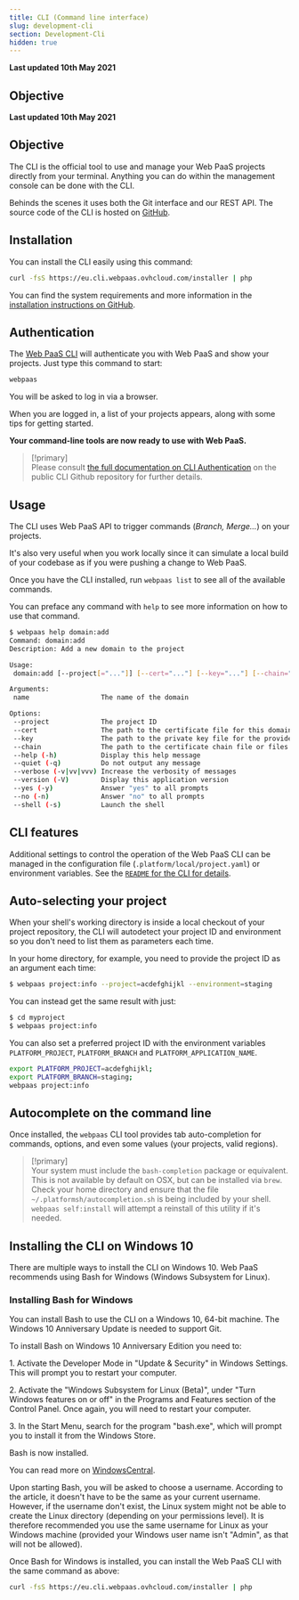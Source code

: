 ```yaml
---
title: CLI (Command line interface)
slug: development-cli
section: Development-Cli
hidden: true
---
```


**Last updated 10th May 2021**



## Objective  

**Last updated 10th May 2021**


## Objective  

The CLI is the official tool to use and manage your Web PaaS projects directly from your terminal. Anything you can do within the management console can be done with the CLI.


Behinds the scenes it uses both the Git interface and our REST API. The source code of the CLI is hosted on [GitHub](https://github.com/ovh/webpaas-cli).



## Installation

You can install the CLI easily using this command:

```bash
curl -fsS https://eu.cli.webpaas.ovhcloud.com/installer | php
```

You can find the system requirements and more information in the [installation instructions on GitHub](https://github.com/ovh/webpaas-cli/blob/master/README.md#installation).

## Authentication

The [Web PaaS CLI](https://github.com/ovh/webpaas-cli) will authenticate you with Web PaaS and show your projects. Just type this command to start:

```bash
webpaas
```

You will be asked to log in via a browser.

When you are logged in, a list of your projects appears, along with some tips for getting started.

**Your command-line tools are now ready to use with Web PaaS.**

> [!primary]  
> Please consult [the full documentation on CLI Authentication](https://github.com/ovh/webpaas-cli#authentication) on the public CLI Github repository for further details.
> 

## Usage

The CLI uses Web PaaS API to trigger commands (*Branch, Merge...*) on your projects.

It's also very useful when you work locally since it can simulate a local build of your codebase as if you were pushing a change to Web PaaS.

Once you have the CLI installed, run `webpaas list` to see all of the available commands.

You can preface any command with `help` to see more information on how to use that command.

```bash
$ webpaas help domain:add
Command: domain:add
Description: Add a new domain to the project

Usage:
 domain:add [--project[="..."]] [--cert="..."] [--key="..."] [--chain="..."] [name]

Arguments:
 name                  The name of the domain

Options:
 --project             The project ID
 --cert                The path to the certificate file for this domain.
 --key                 The path to the private key file for the provided certificate.
 --chain               The path to the certificate chain file or files for the provided certificate. (multiple values allowed)
 --help (-h)           Display this help message
 --quiet (-q)          Do not output any message
 --verbose (-v|vv|vvv) Increase the verbosity of messages
 --version (-V)        Display this application version
 --yes (-y)            Answer "yes" to all prompts
 --no (-n)             Answer "no" to all prompts
 --shell (-s)          Launch the shell
```

## CLI features

Additional settings to control the operation of the Web PaaS CLI can be managed in the configuration file (`.platform/local/project.yaml`) or environment variables. See the [`README` for the CLI for details](https://github.com/ovh/webpaas-cli/blob/master/README.md#usage).

## Auto-selecting your project

When your shell's working directory is inside a local checkout of your project repository, the CLI will autodetect your project ID and environment so you don't need to list them as parameters each time.

In your home directory, for example, you need to provide the project ID as an argument each time:

```bash
$ webpaas project:info --project=acdefghijkl --environment=staging
```

You can instead get the same result with just:

```bash
$ cd myproject
$ webpaas project:info
```

You can also set a preferred project ID with the environment variables `PLATFORM_PROJECT`, `PLATFORM_BRANCH` and `PLATFORM_APPLICATION_NAME`.

```bash
export PLATFORM_PROJECT=acdefghijkl;
export PLATFORM_BRANCH=staging;
webpaas project:info
```

## Autocomplete on the command line

Once installed, the `webpaas` CLI tool provides tab auto-completion for commands, options, and even some values (your projects, valid regions).

> [!primary]  
> Your system must include the `bash-completion` package or equivalent. This is not available by default on OSX, but can be installed via `brew`. Check your home directory and ensure that the file `~/.platformsh/autocompletion.sh` is being included by your shell. `webpaas self:install` will attempt a reinstall of this utility if it's needed.
> 

## Installing the CLI on Windows 10

There are multiple ways to install the CLI on Windows 10. Web PaaS recommends using Bash for Windows (Windows Subsystem for Linux).

### Installing Bash for Windows

You can install Bash to use the CLI on a Windows 10, 64-bit machine. The Windows 10 Anniversary Update is needed to support Git.

To install Bash on Windows 10 Anniversary Edition you need to:

1\. Activate the Developer Mode in "Update & Security" in Windows Settings. This will prompt you to restart your computer.

2\. Activate the "Windows Subsystem for Linux (Beta)", under "Turn Windows features on or off" in the Programs and Features section of the Control Panel. Once again, you will need to restart your computer.

3\. In the Start Menu, search for the program "bash.exe", which will prompt you to install it from the Windows Store.


Bash is now installed.

You can read more on [WindowsCentral](https://www.windowscentral.com/how-install-bash-shell-command-line-windows-10).

Upon starting Bash, you will be asked to choose a username. According to the article, it doesn't have to be the same as your current username. However, if the username don't exist, the Linux system might not be able to create the Linux directory (depending on your permissions level). It is therefore recommended you use the same username for Linux as your Windows machine (provided your Windows user name isn't "Admin", as that will not be allowed).

Once Bash for Windows is installed, you can install the Web PaaS CLI with the same command as above:

```bash
curl -fsS https://eu.cli.webpaas.ovhcloud.com/installer | php
```
